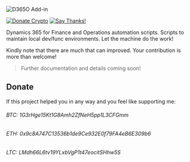 ![D365O Add-in](https://github.com/anderson-joyle/D365O-Automation-Scripts/blob/master/D365O_logo_automation_scripts.png)

[![Donate Crypto](https://img.shields.io/badge/Donate-Crypto-805AFF.svg)](https://github.com/anderson-joyle/D365O-Addins#donate)
[![Say Thanks!](https://img.shields.io/badge/Say%20Thanks-!-1EAEDB.svg)](https://saythanks.io/to/joyle)

Dynamics 365 for Finance and Operations automation scripts. Scripts to maintain local dev/func environments. Let the machine do the work!

Kindly note that there are much that can improved. Your contribution is more than welcome!

> Further documentation and details coming soon!

## Donate
If this project helped you in any way and you feel like supporting me:

###### BTC: 1G3rHge15Kt1G8Amh2ZfNeH5pp1L3CFGmm
###### ETH: 0x9c8A747C13536b1de9Ce932E0f79FA4eB6E309b6
###### LTC: LMdh66L6tv19YLxbVgP1t47eocitSHhw5S
